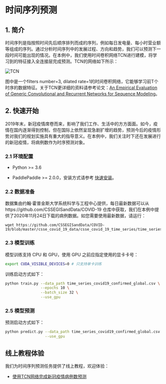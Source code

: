# 时间序列预测

## 1. 简介

时间序列是指按照时间先后顺序排列而成的序列，例如每日发电量、每小时营业额等组成的序列。通过分析时间序列中的发展过程、方向和趋势，我们可以预测下一段时间可能出现的情况。在本例中，我们使用时间卷积网络TCN进行建模，将学习到的特征接入全连接层完成预测。TCN的网络如下所示：<br />

![TCN](http://paddlenlp.bj.bcebos.com/imgs/tcn.png)

图中是一个filters number=3, dilated rate=1的时间卷积网络，它能够学习前T个时序的数据特征。关于TCN更详细的资料请参考论文：[An Empirical Evaluation of Generic Convolutional and Recurrent Networks for Sequence Modeling](https://arxiv.org/abs/1803.01271)。

## 2. 快速开始

2019年末，新冠疫情席卷而来，影响了我们工作、生活中的方方面面。如今，疫情在国内逐渐得到控制，但在国际上依然呈现急剧扩增的趋势，预测今后的疫情形势对我们的规划实施具有重大的指导意义。在本例中，我们关注时下还在发展进行的新冠疫情，将病例数作为时序预测对象。

### 2.1 环境配置

- Python >= 3.6

- PaddlePaddle >= 2.0.0，安装方式请参考 [快速安装](https://www.paddlepaddle.org.cn/install/quick)。

### 2.2 数据准备

数据集由约翰·霍普金斯大学系统科学与工程中心提供，每日最新数据可以从https://github.com/CSSEGISandData/COVID-19 仓库中获取，我们在本例中提供了2020年11月24日下载的病例数据。如您需要使用最新数据，请运行：

```
wget https://github.com/CSSEGISandData/COVID-19/blob/master/csse_covid_19_data/csse_covid_19_time_series/time_series_covid19_confirmed_global.csv
```

### 2.3 模型训练

模型训练支持 CPU 和 GPU，使用 GPU 之前应指定使用的显卡卡号：

```bash
export CUDA_VISIBLE_DEVICES=0 # 只支持单卡训练
```

训练启动方式如下：

```bash
python train.py --data_path time_series_covid19_confirmed_global.csv \
                --epochs 10 \
                --batch_size 32 \
                --use_gpu
```

### 2.5 模型预测

预测启动方式如下：

```bash
python predict.py --data_path time_series_covid19_confirmed_global.csv \
                  --use_gpu
```


## 线上教程体验

我们为时间序列预测任务提供了线上教程，欢迎体验：

* [使用TCN网络完成新冠疫情病例数预测](https://aistudio.baidu.com/aistudio/projectdetail/1290873)
